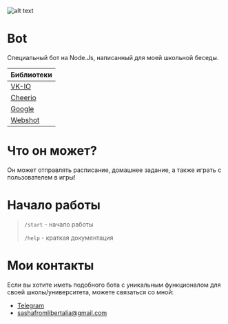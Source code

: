 ![alt text](https://pp.userapi.com/c845216/v845216900/9c0b3/MupX9Y9CqOg.jpg)

# Bot

Специальный бот на Node.Js, написанный для моей школьной беседы.

Библиотеки|
---------------|
[VK-IO](https://github.com/negezor/vk-io)|
[Cheerio](https://github.com/cheeriojs/cheerio)|
[Google](https://github.com/jprichardson/node-google)|
[Webshot](https://github.com/brenden/node-webshot)|

# Что он может?

Он может отправлять расписание, домашнее задание, а также играть с пользователем в игры!

# Начало работы
>`/start` - начало работы
>
>`/help` - краткая документация

# Мои контакты
Если вы хотите иметь подобного бота с уникальным функционалом для своей школы/университета, можете связаться со мной:
* [Telegram](https://t.me/sashafromlibertalia)
* sashafromlibertalia@gmail.com
